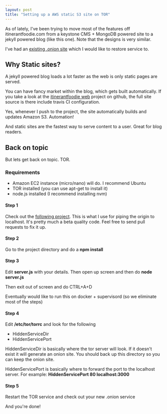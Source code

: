```yaml
---
layout: post
title: "Setting up a AWS static S3 site on TOR"
---
```


As of lately, I've been trying to move most of the features off itinerantfoodie.com from a keystone CMS + MongoDB powered site to a jekyll powered blog (like this one). Note that the designs is very similar.

I've had an [existing .onion site](http://gqjsnjzfwc5vbfhi.onion/) which I would like to restore service to.

## Why Static sites?

A jekyll powered blog loads a lot faster as the web is only static pages are served.

You can have fancy market within the blog, which gets built automatically. If you take a look at the [itinerantfoodie web](https://github.com/itinerantfoodie/itinerantfoodie.static) project on github, the full site source is there include travis CI configuration.

Yes, whenever I push to the project, the site automatically builds and updates Amazon S3. Automation!

And static sites are the fastest way to serve content to a user. Great for blog readers.

## Back on topic

But lets get back on topic. TOR.

### Requirements

* Amazon EC2 instance (micro/nano) will do. I recommend Ubuntu
* TOR installed (you can use apt-get to install it)
* node.js installed (I recommend installing nvm)

#### Step 1

Check out the [following project](https://github.com/itinerantfoodie/http-localhost-pipe). This is what I use for piping the origin to localhost. It's pretty much a beta quality code. Feel free to send pull requests to fix it up.

#### Step 2

Go to the project directory and do a **npm install**

#### Step 3

Edit **server.js** with your details. Then open up screen and then do **node server.js**

Then exit out of screen and do CTRL+A+D

Eventually would like to run this on docker + supervisord (so we eliminate most of the steps)

#### Step 4

Edit **/etc/tor/torrc** and look for the following

* HiddenServiceDir
* HiddenServicePort

HiddenServiceDir is basically where the tor server will look. If it doesn't exist it will generate an onion site. You should back up this directory so you can keep the onion site.

HiddenServicePort is basically where to forward the port to the localhost server. For example: **HiddenServicePort 80 localhost:3000**

#### Step 5

Restart the TOR service and check out your new .onion service

And you're done!
